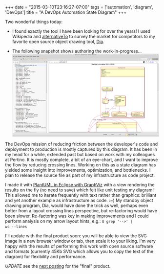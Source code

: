 +++
date = "2015-03-10T23:16:27-07:00"
tags = ['automation', 'diagram', 'DevOps']
title = "A DevOps Automation State Diagram"
+++

Two wonderful things today:

- I found exactly the tool I have been looking for over the years!
  I used Wikipedia and [alternativeTo](http://alternativeto.net) to survey the market for competitors
  to my favorite open source object drawing tool, [Dia](https://wiki.gnome.org/Apps/Dia).

- The following snapshot shows authoring the work-in-progress...
  ![DevOps Automation Diagram](/img/devops-automation-screenshot.png)

The DevOps mission of reducing friction between the developer's code and deployment to production
is mostly captured by this diagram. It has been in my head for a while, extended past but based on
work with my colleagues at Pertino. It is mostly complete, a bit of an eye-chart, and I want to
improve the flow by reducing crossing lines. Working on this as a state diagram has yielded some
insight into improvements, optimization, and bottlenecks. I plan to release the source file as part
of my infrastructure as code project.

I made it with [PlantUML in Eclipse with GraphViz](http://www.plantuml.com/eclipse.html) with a view
rendering the results on the fly (no need to save) which felt like unit testing my diagram!
This allowed me to iterate frequently with text rather than graphics: brilliant and yet
another example as infrastructure as code. :~) My standby object drawing program, Dia,
would have done the trick as well, perhaps even better from a layout crossing lines perspective,
but re-factoring would have been slower. Re-factoring was key in making improvements and I could
perform analysis on my arrow layout hints, e.g.: <code>$ grep '-->' | wc --lines</code>

I'll update with the final product soon: you will be able to view the SVG image in a new browser
window or tab, then scale it to your liking. I'm very happy with the results of performing this work
with open source software and formats (currently 45Kb SVG which allows you to copy the text of the
diagram) for flexibility and performance.

*UPDATE* see the [next posting](../devops-automation/) for the "final" product.

